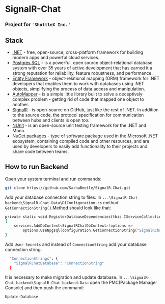 # SignalR-Chat
### Project for `'ShuttleX Inc.'` 
## Stack
* [.NET](https://dotnet.microsoft.com/) - free, open-source, cross-platform framework for building modern apps and powerful cloud services.
* [Postgres SQL](https://www.postgresql.org/) - is a powerful, open source object-relational database system with over 35 years of active development that has earned it a strong reputation for reliability, feature robustness, and performance.
* [Entity Framework](https://learn.microsoft.com/uk-ua/ef/) - object-relational mapping (ORM) framework for .NET developers that enables them to work with databases using .NET objects, simplifying the process of data access and manipulation.
* [AutoMapper](https://automapper.org/) - is a simple little library built to solve a deceptively complex problem - getting rid of code that mapped one object to another.
* [SignalR](https://dotnet.microsoft.com/en-us/apps/aspnet/signalr) - is open-source on GitHub, just like the rest of .NET. In addition to the source code, the protocol specification for communication between hubs and clients is open too.
* [NUnit](https://nunit.org/) - is an open-source unit testing framework for the .NET and Mono.
* [NuGet packages](https://learn.microsoft.com/uk-ua/nuget/) - type of software package used in the Microsoft .NET ecosystem, containing compiled code and other resources, and are used by developers to easily add functionality to their projects and share code between teams.

## How to run Backend
Open your system terminal and run commands:
```sh
git clone https://github.com/SashaBeetle/SignalR-Chat.git
```
Add your database connection string to files:
In `...\SignalR-Chat-backend\SignalR-Chat.Data\DIConfiguration.cs` method `GetConnectionString()`.Method should look like that:
```sh
private static void RegisterDatabaseDependencies(this IServiceCollection services, IConfigurationRoot configuration)
{
    services.AddDbContext<SignalRChatDbContext>(options =>
        options.UseNpgsql(configuration.GetConnectionString("SignalRChatDatabase")));
}
```
Add `User Secrets` and instead of `ConnectionString` add your database connection string. 
```sh
  "ConnectionStrings": {
    "SignalRChatDatabase": "ConnectionString"
  }
```
It is necessary to make migration and update database.
In `...\SignalR-Chat-backend\SignalR-Chat-backend.Data` open the PMC(Package Manager Console) and then push the command:
```sh
Update-Database
```
